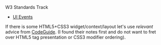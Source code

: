 W3 Standards Track

- [UI Events](https://www.w3.org/TR/uievents/)



If there is some HTML5+CSS3 widget/context/layout let's use _relevant_ advice from [CodeGuide](https://codeguide.co/).
(I found their notes first and do not want to fret over HTML5 tag presentation or CSS3 modifier ordering).

